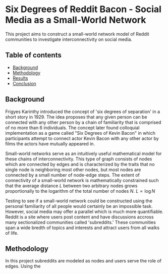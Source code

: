 # Six Degrees of Reddit Bacon - Social Media as a Small-World Network
This project aims to construct a small-world network model of Reddit communities to investigate interconnectivity on social media. 
## Table of contents
* [Background](#Background)
* [Methodology](#Methodology)
* [Results](#Results)
* [Conclusion](#Conclusion)

## Background
Frigyes Karinthy introduced the concept of 'six degrees of separation' in a short story in 1929. The idea proposes that any given person can be connected with any other person by a chain of familiarity that is comprised of no more than 6 individuals. The concept later found colloquial implementation as a game called "Six Degrees of Kevin Bacon" in which participants attempt to connect actor Kevin Bacon with any other actor by films the actors have mutually appeared in.

Small-world networks serve as an intuitively useful mathematical model for these chains of interconnectivity. This type of graph consists of nodes which are connected by edges and is characterized by the traits that no single node is neighboring most other nodes, but most nodes are connected by a small number of node-edge steps. The extent of connectivity of a small-world network is mathematically constrained such that the average distance $L$ between two arbitrary nodes grows proportionally to the logarithm of the total number of nodes $N$.
$L\propto \log N$

Testing to see if a small-world network could be constructed using the personal familiarity of all people would certainly be an impossible task. However, social media may offer a parallel which is much more quantifiable. Reddit is a site where users post content and have discussions accross many sectionalized communities called 'subreddits.' These communities span a wide bredth of topics and interests and attract users from all walks of life.

## Methodology
In this project subreddits are modeled as nodes and users serve the role of edges. Using the 